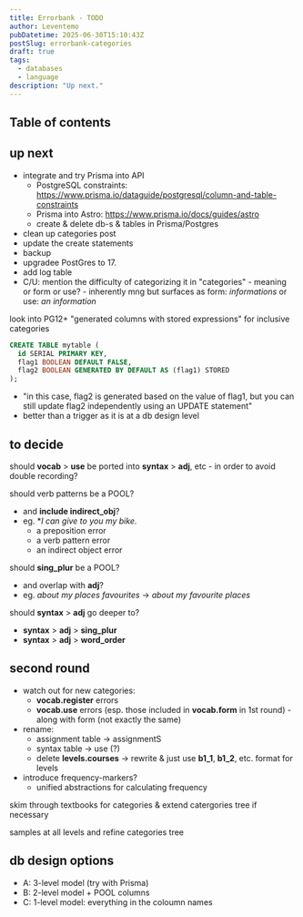 ```yaml
---
title: Errorbank - TODO
author: Leventemo
pubDatetime: 2025-06-30T15:10:43Z
postSlug: errorbank-categories
draft: true
tags:
  - databases
  - language
description: "Up next."
---
```


## Table of contents

## up next

* integrate and try Prisma into API
	+ PostgreSQL constraints: https://www.prisma.io/dataguide/postgresql/column-and-table-constraints
	+ Prisma into Astro: https://www.prisma.io/docs/guides/astro
	+ create & delete db-s & tables in Prisma/Postgres
* clean up categories post
* update the create statements
* backup
* upgradee PostGres to 17.
* add log table
* C/U: mention the difficulty of categorizing it in "categories" - meaning or form or use? - inherently mng but surfaces as form:  *informations* or use: *an information*

look into PG12+ "generated columns with stored expressions" for inclusive categories
```sql
CREATE TABLE mytable (
  id SERIAL PRIMARY KEY,
  flag1 BOOLEAN DEFAULT FALSE,
  flag2 BOOLEAN GENERATED BY DEFAULT AS (flag1) STORED
);
```
* "in this case, flag2 is generated based on the value of flag1, but you can still update flag2 independently using an UPDATE statement"
* better than a trigger as it is at a db design level

## to decide

should __vocab__ > __use__ be ported into __syntax__ > __adj__, etc - in order to avoid double recording?

should verb patterns be a POOL?
* and __include indirect_obj__?
* eg. **I can give to you my bike.*
	+ a preposition error
	+ a verb pattern error
  + an indirect object error

should __sing_plur__ be a POOL?
* and overlap with __adj__?
* eg. *about my places favourites* -> *about my favourite places*

should __syntax__ > __adj__ go deeper to?
* __syntax__ > __adj__ > __sing_plur__
* __syntax__ > __adj__ > __word_order__

## second round

* watch out for new categories:
	+ __vocab.register__ errors
	+ __vocab.use__ errors (esp. those included in __vocab.form__ in 1st round) - along with form (not exactly the same)
* rename:
	+ assignment table -> assignmentS
	+ syntax table -> use (?)
	+ delete __levels.courses__ -> rewrite & just use __b1_1__, __b1_2__, etc. format for levels
* introduce frequency-markers?
	+ unified abstractions for calculating frequency

skim through textbooks for categories & extend catergories tree if necessary

samples at all levels and refine categories tree

## db design options

* A: 3-level model (try with Prisma)
* B: 2-level model + POOL columns
* C: 1-level model: everything in the coloumn names
